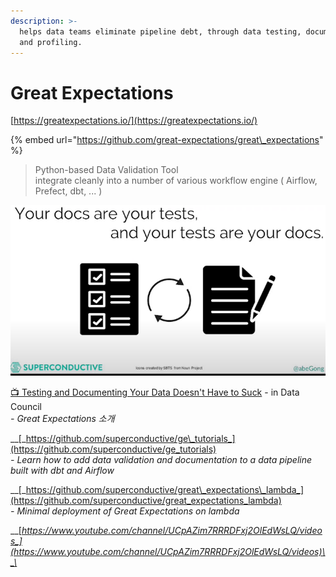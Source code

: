 ```yaml
---
description: >-
  helps data teams eliminate pipeline debt, through data testing, documentation,
  and profiling.
---
```


# Great Expectations

[https://greatexpectations.io/](https://greatexpectations.io/)

{% embed url="https://github.com/great-expectations/great\_expectations" %}

> Python-based  Data Validation Tool  
> integrate cleanly into a number of various workflow engine \( Airflow, Prefect, dbt, ... \)

![&#xCD9C;&#xCC98; : https://www.youtube.com/watch?v=aUGCxTgvFf0 ](../.gitbook/assets/image.png)

[📺 Testing and Documenting Your Data Doesn't Have to Suck](https://www.youtube.com/watch?v=aUGCxTgvFf0) - in Data Council  
  _-  Great Expectations 소개_

\_\_[_https://github.com/superconductive/ge\_tutorials_](https://github.com/superconductive/ge_tutorials)  
  _-  Learn how to add data validation and documentation to a data pipeline built with dbt and Airflow_

\_\_[_https://github.com/superconductive/great\_expectations\_lambda_](https://github.com/superconductive/great_expectations_lambda)  
  _-  Minimal deployment of Great Expectations on lambda_

\_\_[_https://www.youtube.com/channel/UCpAZim7RRRDFxj2OlEdWsLQ/videos_](https://www.youtube.com/channel/UCpAZim7RRRDFxj2OlEdWsLQ/videos)\_\_



